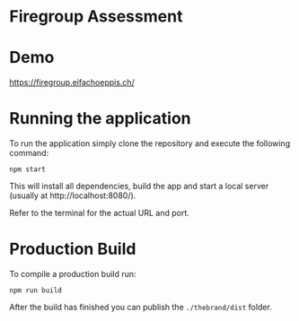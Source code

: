 Firegroup Assessment
====

# Demo

https://firegroup.eifachoeppis.ch/

# Running the application

To run the application simply clone the repository and execute the following command:

```
npm start
```

This will install all dependencies, build the app and start a local server (usually at http://localhost:8080/).

Refer to the terminal for the actual URL and port.

# Production Build

To compile a production build run:

```
npm run build
```

After the build has finished you can publish the `./thebrand/dist` folder.